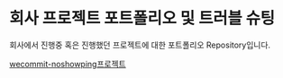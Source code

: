 # 회사 프로젝트 포트폴리오 및 트러블 슈팅

회사에서 진행중 혹은 진행했던 프로젝트에 대한 포트폴리오 Repository입니다.

[wecommit-noshowping프로젝트](/wecommit.md)
